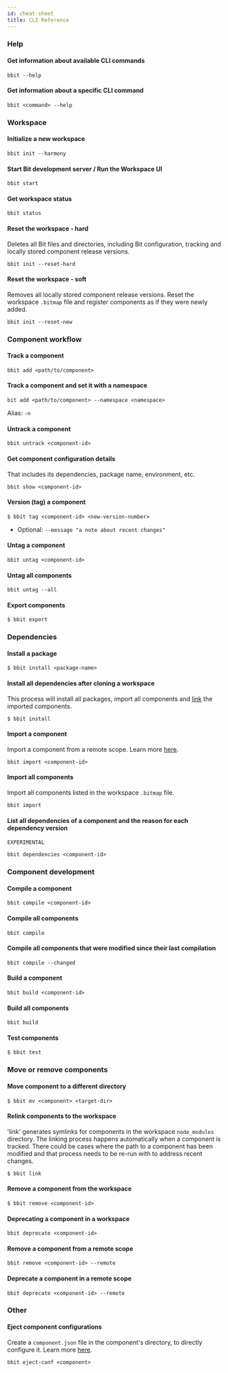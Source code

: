 ```yaml
---
id: cheat-sheet
title: CLI Reference
---
```


### Help

#### Get information about available CLI commands

```
bbit --help
```

#### Get information about a specific CLI command

```
bbit <command> --help
```

### Workspace

#### Initialize a new workspace

```
bbit init --harmony
```

#### Start Bit development server / Run the Workspace UI

```shell
bbit start
```

#### Get workspace status

```shell
bbit status
```

#### Reset the workspace - hard

Deletes all Bit files and directories, including Bit configuration, tracking and locally stored component release versions.

```shell
bbit init --reset-hard
```

#### Reset the workspace - soft

Removes all locally stored component release versions.
Reset the workspace `.bitmap` file and register components as if they were newly added.

```shell
bbit init --reset-new
```

### Component workflow

#### Track a component

```shell
bbit add <path/to/component>
```

#### Track a component and set it with a namespace

```shell
bit add <path/to/component> --namespace <namespace>
```

Alias: `-n`

#### Untrack a component

```shell
bbit untrack <component-id>
```

#### Get component configuration details

That includes its dependencies, package name, environment, etc.

```shell
bbit show <component-id>
```

#### Version (tag) a component

```shell
$ bbit tag <component-id> <new-version-number>
```

- Optional: `--message "a note about recent changes"`

#### Untag a component

```shell
bbit untag <component-id>
```

#### Untag all components

```shell
bbit untag --all
```

#### Export components

```shell
$ bbit export
```

### Dependencies

#### Install a package

```shell
$ bbit install <package-name>
```

#### Install all dependencies after cloning a workspace

This process will install all packages, import all components and [link](/cli/cheat-sheet#relink-components-to-the-workspace) the imported components.

```shell
$ bbit install
```

#### Import a component

Import a component from a remote scope. Learn more [here](/components/importing).

```shell
bbit import <component-id>
```

#### Import all components

Import all components listed in the workspace `.bitmap` file.

```shell
bbit import
```

#### List all dependencies of a component and the reason for each dependency version

`EXPERIMENTAL`

```shell
bbit dependencies <component-id>
```

### Component development

#### Compile a component

```shell
bbit compile <component-id>
```

#### Compile all components

```shell
bbit compile
```

#### Compile all components that were modified since their last compilation

```shell
bbit compile --changed
```

#### Build a component

```shell
bbit build <component-id>
```

#### Build all components

```shell
bbit build
```

#### Test components

```shell
$ bbit test
```

### Move or remove components

#### Move component to a different directory

```shell
$ bbit mv <component> <target-dir>
```

#### Relink components to the workspace

'link' generates symlinks for components in the workspace `node_modules` directory.
The linking process happens automatically when a component is tracked.
There could be cases where the path to a component has been modified and that process needs to be re-run with to address recent changes.

```shell
$ bbit link
```

#### Remove a component from the workspace

```shell
$ bbit remove <component-id>
```

#### Deprecating a component in a workspace

```shell
bbit deprecate <component-id>
```

#### Remove a component from a remote scope

```shell
bbit remove <component-id> --remote
```

#### Deprecate a component in a remote scope

```shell
bbit deprecate <component-id> --remote
```

### Other

#### Eject component configurations

Create a `component.json` file in the component's directory, to directly configure it. Learn more [here](http://localhost:3005/workspace/cascading-rules#eject-component-configurations-componentjson).

```shell
bbit eject-conf <component>
```
